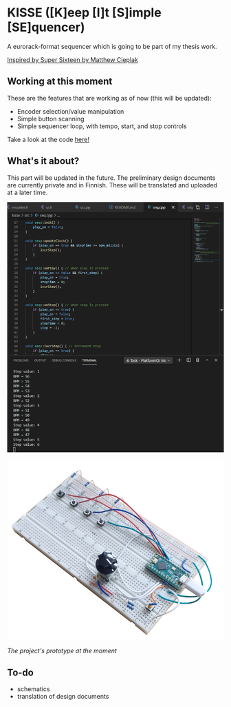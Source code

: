 # KISSE ([K]eep [I]t [S]imple [SE]quencer)

A eurorack-format sequencer which is going to be part of my thesis work.

[Inspired by Super Sixteen by Matthew Cieplak](https://github.com/matthewcieplak/super-sixteen)

## Working at this moment

These are the features that are working as of now (this will be updated):

  * Encoder selection/value manipulation
  * Simple button scanning
  * Simple sequencer loop, with tempo, start, and stop controls

Take a look at the code [here!](./src/)

## What's it about?

This part will be updated in the future. The preliminary design documents are currently private and in Finnish. These will be translated and uploaded at a later time.

![overview001](./imgs/overview002.png)

![proto001.png](./imgs/proto001.jpg)

_The project's prototype at the moment_

## To-do

  * schematics
  * translation of design documents
